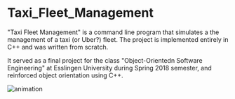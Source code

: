 # Taxi_Fleet_Management

"Taxi Fleet Management" is a command line program that simulates a the management of a taxi (or Uber?) fleet.
The project is implemented entirely in C++ and was written from scratch.

It served as a final project for the class "Object-Orientedn Software Engineering" at Esslingen University during Spring 2018 semester, and reinforced object orientation using C++. 

![animation](https://user-images.githubusercontent.com/54779918/83331417-9792dd00-a296-11ea-8da9-2137da681ce1.gif)
